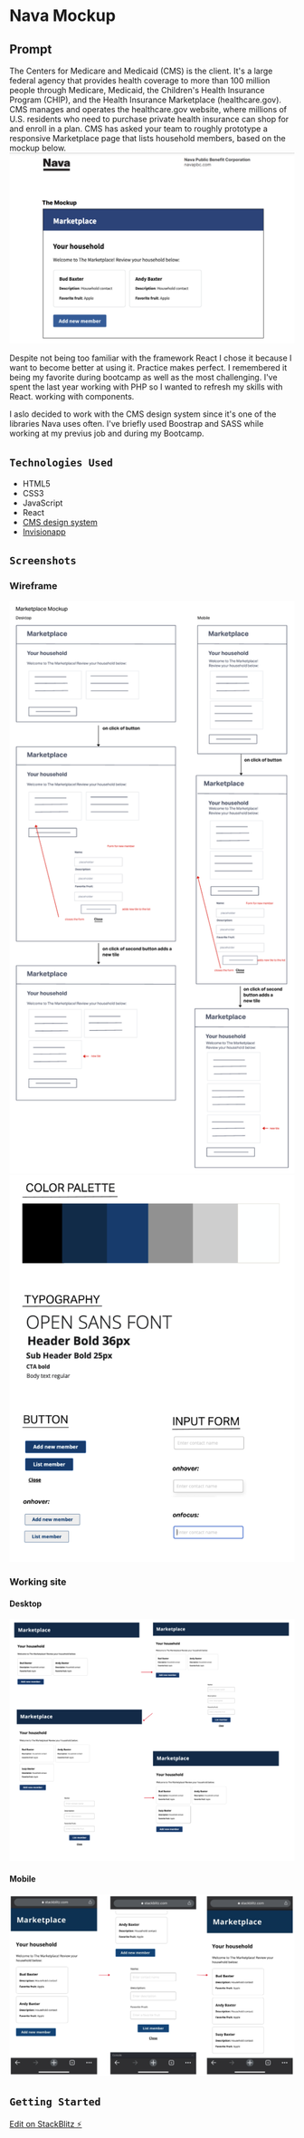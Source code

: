 # Nava Mockup

## Prompt

The Centers for Medicare and Medicaid (CMS) is the client. It's a large federal
agency that provides health coverage to more than 100 million people through
Medicare, Medicaid, the Children's Health Insurance Program (CHIP), and the
Health Insurance Marketplace (healthcare.gov). CMS manages and operates the
healthcare.gov website, where millions of U.S. residents who need to purchase
private health insurance can shop for and enroll in a plan.
CMS has asked your team to roughly prototype a responsive Marketplace page
that lists household members, based on the mockup below.
![Actual Mockup Screenshot](/public/imgs/screenshotmockup.png)

Despite not being too familiar with the framework React I chose it because I want to become better at using it. Practice makes perfect. I remembered it being my favorite during bootcamp as well as the most challenging. I've spent the last year working with PHP so I wanted to refresh my skills with React. working with components.

I aslo decided to work with the CMS design system since it's one of the libraries Nava uses often. I've briefly used Boostrap and SASS while working at my previus job and during my Bootcamp.

## `Technologies Used`

- HTML5
- CSS3
- JavaScript
- React
- [CMS design system](https://design.cms.gov/?theme=core)
- [Invisionapp](https://www.invisionapp.com/inside-design/design-resources/do/)

## `Screenshots`

### Wireframe

![Marketplace Mockup wireframe](/public/imgs/wireframe.jpg)
![Design kit](/public/imgs/designkit.png)

### Working site

#### Desktop

![Working Site Desktop](/public/imgs/workingsite.png)

#### Mobile

![Working Site Mobile](/public/imgs/workingsitemobile.png)

## `Getting Started`

[Edit on StackBlitz ⚡️](https://stackblitz.com/edit/react-ecfxjf)
